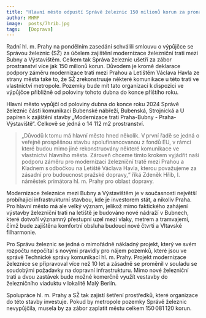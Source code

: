 ```yaml
---
title: "Hlavní město odpustí Správě železnic 150 milionů korun za pronájem pozemků pro stavbu železniční trati mezi Bubny a Výstavištěm"
author: MHMP
image:  posts/7hrib.jpg
tags:   [Doprava]
---
```


Radní hl. m. Prahy na pondělním zasedání schválili smlouvu o výpůjčce se Správou železnic (SŽ) za účelem zajištění modernizace železniční trati mezi Bubny a Výstavištěm. Celkem tak Správa železnic ušetří za zábor prostranství více jak 150 milionů korun. Důvodem je kromě deklarace podpory záměru modernizace trati mezi Prahou a Letištěm Václava Havla ze strany města také to, že SŽ zrekonstruuje některé komunikace u této trati ve vlastnictví metropole. Pozemky bude mít tato organizaci k dispozici ve výpůjčce přibližně od poloviny tohoto dubna do konce příštího roku. 

Hlavní město vypůjčí od poloviny dubna do konce roku 2024 Správě železnic části komunikací Bubenské nábřeží, Bubenská, Strojnická a U papíren k zajištění stavby „Modernizace trati Praha-Bubny - Praha-Výstaviště“. Celkově se jedná o 14 112 m2 prostranství.

> „Důvodů k tomu má hlavní město hned několik. V první řadě se jedná o veřejně prospěšnou stavbu spolufinancovanou z fondů EU, v rámci které budou mimo jiné rekonstruovány některé komunikace ve vlastnictví hlavního města. Zároveň chceme tímto krokem vyjádřit naši podporu záměru pro modernizaci železniční tratě mezi Prahou a Kladnem s odbočkou na Letiště Václava Havla, kterou považujeme za zásadní pro budoucnost pražské dopravy,“ říká Zdeněk Hřib, I. náměstek primátora hl. m. Prahy pro oblast dopravy.

Modernizace železnice mezi Bubny a Výstavištěm je v současnosti největší probíhající infrastrukturní stavbou, kde je investorem stát, a nikoliv Praha. Pro hlavní město má ale velký význam, jelikož mimo faktického zahájení výstavby železniční trati na letiště je budováno nové nádraží v Bubnech, které dotvoří významný přestupní uzel mezi vlaky, metrem a tramvajemi, čímž bude zajištěna komfortní obsluha budoucí nové čtvrti a Vltavské filharmonie. 

Pro Správu železnic se jedná o mimořádně nákladný projekt, který ve svém rozpočtu nepočítal s novými pravidly pro nájem pozemků, které jsou ve správě Technické správy komunikací hl. m. Prahy. Projekt modernizace železnice se připravoval více než 10 let a zásadně se proměnil v souladu se soudobými požadavky na dopravní infrastrukturu. Mimo nové železniční trati a dvou zastávek bude možné komerčně využít vestavby do železničního viaduktu v lokalitě Malý Berlín. 

Spolupráce hl. m. Prahy a SŽ tak zajistí šetření prostředků, které organizace do této stavby investuje. Pokud by metropole pozemky Správě železnic nevypůjčila, musela by za zábor zaplatit městu celkem 150 081 120 korun. 
